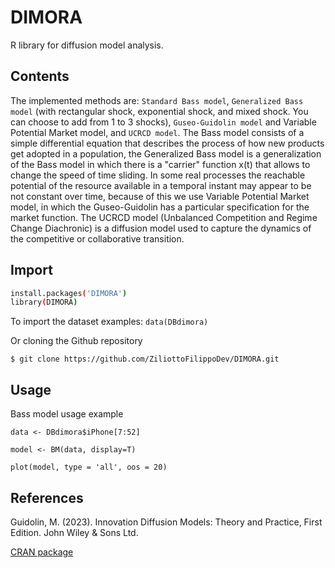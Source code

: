# DIMORA
R library for diffusion model analysis.

## Contents

The implemented methods are: `Standard Bass model`, `Generalized Bass model` (with rectangular shock, exponential shock, and mixed shock. You can choose to add from 1 to 3 shocks), `Guseo-Guidolin model` and Variable Potential Market model, and `UCRCD model`. The Bass model consists of a simple differential equation that describes the process of how new products get adopted in a population, the Generalized Bass model is a generalization of the Bass model in which there is a "carrier" function x(t) that allows to change the speed of time sliding. In some real processes the reachable potential of the resource available in a temporal instant may appear to be not constant over time, because of this we use Variable Potential Market model, in which the Guseo-Guidolin has a particular specification for the market function. The UCRCD model (Unbalanced Competition and Regime Change Diachronic) is a diffusion model used to capture the dynamics of the competitive or collaborative transition.

## Import
```bash
install.packages('DIMORA') 
library(DIMORA)
```

To import the dataset examples: 
`data(DBdimora)`

Or cloning the Github repository

`$ git clone https://github.com/ZiliottoFilippoDev/DIMORA.git`

## Usage
Bass model usage example

`data <- DBdimora$iPhone[7:52]`

`model <- BM(data, display=T)`

`plot(model, type = 'all', oos = 20)`


## References
Guidolin, M. (2023). Innovation Diffusion Models: Theory and Practice, First Edition. John Wiley & Sons Ltd.

[CRAN package](https://CRAN.R-project.org/package=DIMORA)
